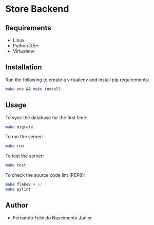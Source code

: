 # Store Backend

## Requirements

- Linux
- Python 3.5+
- Virtualenv

## Installation

Run the following to create a virtualenv and install pip requirements:
```sh
make env && make install
```

## Usage

To sync the database for the first time:
```sh
make migrate
```

To run the server:
```sh
make run
```

To test the server:
```sh
make test
```

To check the source code lint (PEP8):
```sh
make flake8 # or
make pylint
```

## Author

- Fernando Felix do Nascimento Junior
